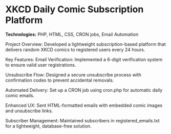 # XKCD Daily Comic Subscription Platform
<b>Technologies:</b> PHP, HTML, CSS, CRON jobs, Email Automation

Project Overview:
Developed a lightweight subscription-based platform that delivers random XKCD comics to registered users every 24 hours.

Key Features:
Email Verification: Implemented a 6-digit verification system to ensure valid user registrations.

Unsubscribe Flow: Designed a secure unsubscribe process with confirmation codes to prevent accidental removals.

Automated Delivery: Set up a CRON job using cron.php for automatic daily comic emails.

Enhanced UX: Sent HTML-formatted emails with embedded comic images and unsubscribe links.

Subscriber Management: Maintained subscribers in registered_emails.txt for a lightweight, database-free solution.
